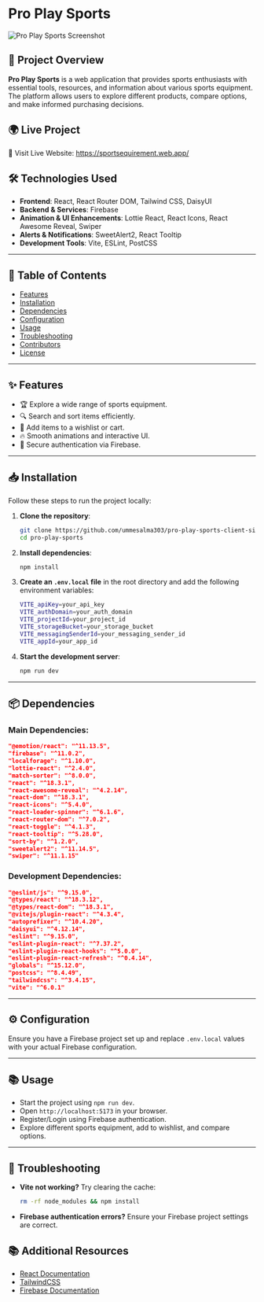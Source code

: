 # Pro Play Sports

![Pro Play Sports Screenshot](https://i.ibb.co.com/WWRYVHMk/Screenshot-173.png)

## 🚀 Project Overview

**Pro Play Sports** is a web application that provides sports enthusiasts with essential tools, resources, and information about various sports equipment. The platform allows users to explore different products, compare options, and make informed purchasing decisions.

## 🌍 Live Project

🔗 Visit Live Website: https://sportsequirement.web.app/ 

## 🛠 Technologies Used

- **Frontend**: React, React Router DOM, Tailwind CSS, DaisyUI
- **Backend & Services**: Firebase
- **Animation & UI Enhancements**: Lottie React, React Icons, React Awesome Reveal, Swiper
- **Alerts & Notifications**: SweetAlert2, React Tooltip
- **Development Tools**: Vite, ESLint, PostCSS

---

## 📖 Table of Contents

- [Features](#-features)
- [Installation](#-installation)
- [Dependencies](#-dependencies)
- [Configuration](#-configuration)
- [Usage](#-usage)
- [Troubleshooting](#-troubleshooting)
- [Contributors](#-contributors)
- [License](#-license)

---

## ✨ Features

- 🏆 Explore a wide range of sports equipment.
- 🔍 Search and sort items efficiently.
- 🛒 Add items to a wishlist or cart.
- 🔥 Smooth animations and interactive UI.
- 🔐 Secure authentication via Firebase.

---

## 📥 Installation

Follow these steps to run the project locally:

1. **Clone the repository**:
   ```sh
   git clone https://github.com/ummesalma303/pro-play-sports-client-side.git
   cd pro-play-sports
   ```

2. **Install dependencies**:
   ```sh
   npm install
   ```

3. **Create an `.env.local` file** in the root directory and add the following environment variables:
   ```sh
   VITE_apiKey=your_api_key
   VITE_authDomain=your_auth_domain
   VITE_projectId=your_project_id
   VITE_storageBucket=your_storage_bucket
   VITE_messagingSenderId=your_messaging_sender_id
   VITE_appId=your_app_id
   ```

4. **Start the development server**:
   ```sh
   npm run dev
   ```

---

## 📦 Dependencies

### Main Dependencies:
```json
"@emotion/react": "^11.13.5",
"firebase": "^11.0.2",
"localforage": "^1.10.0",
"lottie-react": "^2.4.0",
"match-sorter": "^8.0.0",
"react": "^18.3.1",
"react-awesome-reveal": "^4.2.14",
"react-dom": "^18.3.1",
"react-icons": "^5.4.0",
"react-loader-spinner": "^6.1.6",
"react-router-dom": "^7.0.2",
"react-toggle": "^4.1.3",
"react-tooltip": "^5.28.0",
"sort-by": "^1.2.0",
"sweetalert2": "^11.14.5",
"swiper": "^11.1.15"
```

### Development Dependencies:
```json
"@eslint/js": "^9.15.0",
"@types/react": "^18.3.12",
"@types/react-dom": "^18.3.1",
"@vitejs/plugin-react": "^4.3.4",
"autoprefixer": "^10.4.20",
"daisyui": "^4.12.14",
"eslint": "^9.15.0",
"eslint-plugin-react": "^7.37.2",
"eslint-plugin-react-hooks": "^5.0.0",
"eslint-plugin-react-refresh": "^0.4.14",
"globals": "^15.12.0",
"postcss": "^8.4.49",
"tailwindcss": "^3.4.15",
"vite": "^6.0.1"
```

---

## ⚙️ Configuration

Ensure you have a Firebase project set up and replace `.env.local` values with your actual Firebase configuration.

---

## 📚 Usage

- Start the project using `npm run dev`.
- Open `http://localhost:5173` in your browser.
- Register/Login using Firebase authentication.
- Explore different sports equipment, add to wishlist, and compare options.

---

## 🔧 Troubleshooting

- **Vite not working?** Try clearing the cache:  
  ```sh
  rm -rf node_modules && npm install
  ```
- **Firebase authentication errors?** Ensure your Firebase project settings are correct.


## 📚 Additional Resources
- [React Documentation](https://react.dev/)
- [TailwindCSS](https://tailwindcss.com/)
- [Firebase Documentation](https://firebase.google.com/docs/)








<!--# Pro Play Sports

## Live Preview: https://sportsequirement.web.app/
## Feature: 

- Tailwind CSS: The component leverages Tailwind CSS, enabling the creation of highly customizable and modern UI components.

- Responsive Design: Fully responsive layout ensures seamless browsing across all devices, from desktops to smartphones.

- SweetAlert: Displays delightful confirmation messages upon successful submissions, enhancing the user experience.

- React Router DOM: Enables smooth navigation between pages without reloading, ensuring a fast and seamless user interface.

- React Awesome Reveal: Adds elegant animations to your components with the help of this powerful NPM package.

- React Tooltip: Provides informative tooltips, such as showing the user's name when hovering over their profile.
-->
